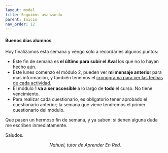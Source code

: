 ```yaml
---
layout: model
title: Seguimos avanzando
parent: Inicio
nav_order: 12
---
```

<h4>Buenos días alumnos</h4>
<p>Hoy finalizamos esta semana y vengo solo a recordarles algunos puntos:</p>
<ul>
<li>Este fin de semana es<b> el último para subir el Aval</b> los que no lo hayan hecho aún.</li>
<li>Este lunes comenzó el módulo 2, pueden ver <b>mi mensaje anterior </b>para mas información, y también tenemos el <a href="https://www.edu.campusaprenderenred.com/pluginfile.php/4273/mod_resource/content/1/crono2.pdf" target="_blank" rel="noreferrer noopener">cronograma para ver las fechas de cada actividad.</a></li>
<li>El módulo 1 <b>va a ser accesible </b>a lo largo de <b>todo </b>el curso. No tiene vencimiento.</li>
<li>Para realizar cada cuestionario, es obligatorio tener aprobado el cuestionario anterior; la semana que viene tendremos el primer cuestionario del módulo.</li>
</ul>
<p>Que pasen un hermoso fin de semana, y ya saben: si tienen alguna duda me escriben inmediatamente.</p>
<p>Saludos.</p>
<p style="text-align:center;"><i>Nahuel, tutor de Aprender En Red.</i></p>

